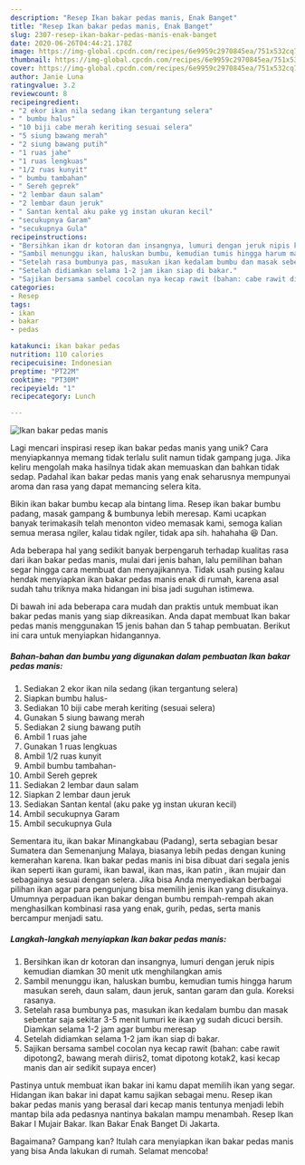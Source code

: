```yaml
---
description: "Resep Ikan bakar pedas manis, Enak Banget"
title: "Resep Ikan bakar pedas manis, Enak Banget"
slug: 2307-resep-ikan-bakar-pedas-manis-enak-banget
date: 2020-06-26T04:44:21.178Z
image: https://img-global.cpcdn.com/recipes/6e9959c2970845ea/751x532cq70/ikan-bakar-pedas-manis-foto-resep-utama.jpg
thumbnail: https://img-global.cpcdn.com/recipes/6e9959c2970845ea/751x532cq70/ikan-bakar-pedas-manis-foto-resep-utama.jpg
cover: https://img-global.cpcdn.com/recipes/6e9959c2970845ea/751x532cq70/ikan-bakar-pedas-manis-foto-resep-utama.jpg
author: Janie Luna
ratingvalue: 3.2
reviewcount: 8
recipeingredient:
- "2 ekor ikan nila sedang ikan tergantung selera"
- " bumbu halus"
- "10 biji cabe merah keriting sesuai selera"
- "5 siung bawang merah"
- "2 siung bawang putih"
- "1 ruas jahe"
- "1 ruas lengkuas"
- "1/2 ruas kunyit"
- " bumbu tambahan"
- " Sereh geprek"
- "2 lembar daun salam"
- "2 lembar daun jeruk"
- " Santan kental aku pake yg instan ukuran kecil"
- "secukupnya Garam"
- "secukupnya Gula"
recipeinstructions:
- "Bersihkan ikan dr kotoran dan insangnya, lumuri dengan jeruk nipis kemudian diamkan 30 menit utk menghilangkan amis"
- "Sambil menunggu ikan, haluskan bumbu, kemudian tumis hingga harum masukan sereh, daun salam, daun jeruk, santan garam dan gula. Koreksi rasanya."
- "Setelah rasa bumbunya pas, masukan ikan kedalam bumbu dan masak sebentar saja sekitar 3-5 menit lumuri ke ikan yg sudah dicuci bersih. Diamkan selama 1-2 jam agar bumbu meresap"
- "Setelah didiamkan selama 1-2 jam ikan siap di bakar."
- "Sajikan bersama sambel cocolan nya kecap rawit (bahan: cabe rawit dipotong2, bawang merah diiris2, tomat dipotong kotak2, kasi kecap manis dan air sedikit supaya encer)"
categories:
- Resep
tags:
- ikan
- bakar
- pedas

katakunci: ikan bakar pedas 
nutrition: 110 calories
recipecuisine: Indonesian
preptime: "PT22M"
cooktime: "PT30M"
recipeyield: "1"
recipecategory: Lunch

---
```



![Ikan bakar pedas manis](https://img-global.cpcdn.com/recipes/6e9959c2970845ea/751x532cq70/ikan-bakar-pedas-manis-foto-resep-utama.jpg)

Lagi mencari inspirasi resep ikan bakar pedas manis yang unik? Cara menyiapkannya memang tidak terlalu sulit namun tidak gampang juga. Jika keliru mengolah maka hasilnya tidak akan memuaskan dan bahkan tidak sedap. Padahal ikan bakar pedas manis yang enak seharusnya mempunyai aroma dan rasa yang dapat memancing selera kita.

Bikin ikan bakar bumbu kecap ala bintang lima. Resep ikan bakar bumbu padang, masak gampang &amp; bumbunya lebih meresap. Kami ucapkan banyak terimakasih telah menonton video memasak kami, semoga kalian semua merasa ngiler, kalau tidak ngiler, tidak apa sih. hahahaha 😆 Dan.

Ada beberapa hal yang sedikit banyak berpengaruh terhadap kualitas rasa dari ikan bakar pedas manis, mulai dari jenis bahan, lalu pemilihan bahan segar hingga cara membuat dan menyajikannya. Tidak usah pusing kalau hendak menyiapkan ikan bakar pedas manis enak di rumah, karena asal sudah tahu triknya maka hidangan ini bisa jadi suguhan istimewa.


Di bawah ini ada beberapa cara mudah dan praktis untuk membuat ikan bakar pedas manis yang siap dikreasikan. Anda dapat membuat Ikan bakar pedas manis menggunakan 15 jenis bahan dan 5 tahap pembuatan. Berikut ini cara untuk menyiapkan hidangannya.

<!--inarticleads1-->

##### Bahan-bahan dan bumbu yang digunakan dalam pembuatan Ikan bakar pedas manis:

1. Sediakan 2 ekor ikan nila sedang (ikan tergantung selera)
1. Siapkan  bumbu halus-
1. Sediakan 10 biji cabe merah keriting (sesuai selera)
1. Gunakan 5 siung bawang merah
1. Sediakan 2 siung bawang putih
1. Ambil 1 ruas jahe
1. Gunakan 1 ruas lengkuas
1. Ambil 1/2 ruas kunyit
1. Ambil  bumbu tambahan-
1. Ambil  Sereh geprek
1. Sediakan 2 lembar daun salam
1. Siapkan 2 lembar daun jeruk
1. Sediakan  Santan kental (aku pake yg instan ukuran kecil)
1. Ambil secukupnya Garam
1. Ambil secukupnya Gula


Sementara itu, ikan bakar Minangkabau (Padang), serta sebagian besar Sumatera dan Semenanjung Malaya, biasanya lebih pedas dengan kuning kemerahan karena. Ikan bakar pedas manis ini bisa dibuat dari segala jenis ikan seperti ikan gurami, ikan bawal, ikan mas, ikan patin , ikan mujair dan sebagainya sesuai dengan selera. Jika bisa Anda menyediakan berbagai pilihan ikan agar para pengunjung bisa memilih jenis ikan yang disukainya. Umumnya perpaduan ikan bakar dengan bumbu rempah-rempah akan menghasilkan kombinasi rasa yang enak, gurih, pedas, serta manis bercampur menjadi satu. 

<!--inarticleads2-->

##### Langkah-langkah menyiapkan Ikan bakar pedas manis:

1. Bersihkan ikan dr kotoran dan insangnya, lumuri dengan jeruk nipis kemudian diamkan 30 menit utk menghilangkan amis
1. Sambil menunggu ikan, haluskan bumbu, kemudian tumis hingga harum masukan sereh, daun salam, daun jeruk, santan garam dan gula. Koreksi rasanya.
1. Setelah rasa bumbunya pas, masukan ikan kedalam bumbu dan masak sebentar saja sekitar 3-5 menit lumuri ke ikan yg sudah dicuci bersih. Diamkan selama 1-2 jam agar bumbu meresap
1. Setelah didiamkan selama 1-2 jam ikan siap di bakar.
1. Sajikan bersama sambel cocolan nya kecap rawit (bahan: cabe rawit dipotong2, bawang merah diiris2, tomat dipotong kotak2, kasi kecap manis dan air sedikit supaya encer)


Pastinya untuk membuat ikan bakar ini kamu dapat memilih ikan yang segar. Hidangan ikan bakar ini dapat kamu sajikan sebagai menu. Resep ikan bakar pedas manis yang berasal dari kecap manis tentunya menjadi lebih mantap bila ada pedasnya nantinya bakalan mampu menambah. Resep Ikan Bakar I Mujair Bakar. Ikan Bakar Enak Banget Di Jakarta. 

Bagaimana? Gampang kan? Itulah cara menyiapkan ikan bakar pedas manis yang bisa Anda lakukan di rumah. Selamat mencoba!
